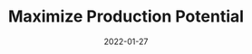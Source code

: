 ---
layout: post
title: Maximize Production Potential
date: 2022-01-27
category: Livestream
description: World building for scaling digital art production
redirect: https://www.behance.net/videos/b30d1a62-9789-4e5e-aa0c-375db021f6ee/How-to-maximize-your-production-potential-EN
---